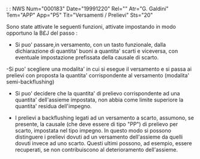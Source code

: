  :  : NWS Num="000183" Date="19991220" Rel="" Atr="G. Galdini" Tem="APP" App="P5" Tit="Versamenti / Prelievi" Sts="20"

Sono state attivate le seguenti funzioni, attivate impostando in modo opportuno la B£J del passo : 

- Si puo' passare,in versamento, con un tasto funzionale, dalla dichiarazione di quantita' buoni a
quantita' scarti e viceversa, con eventuale impostazione prefissata della causale di scarto.

-Si puo' scegliere una modalita' in cui si esegue il versamento e si passa ai prelievi con proposta
la quantita' corrispondente al versamento (modalita' semi-backflushing) 
- Si puo' decidere che la quantita' di prelievo corrispondente ad una quantita' dell'assieme
impostata, non abbia come limite superiore la quantita' residua dell'impegno.

- I prelievi a backflushing legati ad un versamento a scarto, assumono, se presente, la causale
(che deve essere di tipo "PP") di prelievo per scarto, impostata nel tipo impegno.
In questo modo si possono distinguere i prelievi dovuti ad un versamento dell'assieme da quelli dovuti invece ad uno scarto.
Questi ultimi possono, ad esempio, essere recuperati, se non contribuiscono al deterioramento dell'assieme.


